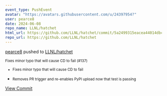 ```yaml
---
event_type: PushEvent
avatar: "https://avatars.githubusercontent.com/u/24397954?"
user: pearce8
date: 2024-06-08
repo_name: LLNL/hatchet
html_url: https://github.com/LLNL/hatchet/commit/5a2499315eacea44014dbcc1daeaac42e9fa7174
repo_url: https://github.com/LLNL/hatchet
---
```


<a href='https://github.com/pearce8' target='_blank'>pearce8</a> pushed to <a href='https://github.com/LLNL/hatchet' target='_blank'>LLNL/hatchet</a>

<small>Fixes minor typo that will cause CD to fail (#137)

* Fixes minor typo that will cause CD to fail

* Removes PR trigger and re-enables PyPI upload now that test is passing</small>

<a href='https://github.com/LLNL/hatchet/commit/5a2499315eacea44014dbcc1daeaac42e9fa7174' target='_blank'>View Commit</a>